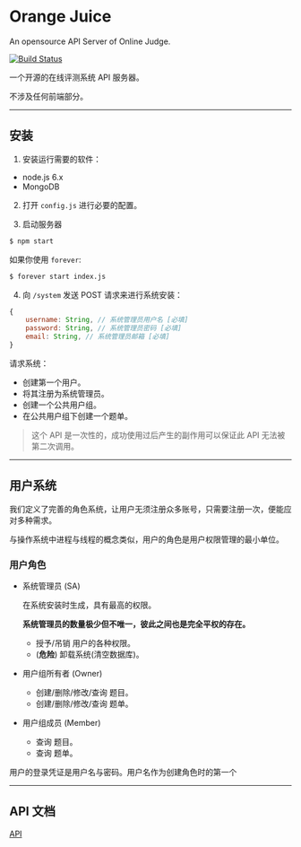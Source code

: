 # Orange Juice
An opensource API Server of Online Judge.

[![Build Status](https://travis-ci.org/function-x/Orange-Juice.svg)](https://travis-ci.org/function-x/Orange-Juice)

一个开源的在线评测系统 API 服务器。

不涉及任何前端部分。


***
## 安装

1. 安装运行需要的软件：

+ node.js 6.x
+ MongoDB

2. 打开 `config.js` 进行必要的配置。

3. 启动服务器

```bash
$ npm start
```

如果你使用 `forever`:

```bash
$ forever start index.js
```

4. 向 `/system` 发送 POST 请求来进行系统安装：

```js
{
    username: String, // 系统管理员用户名 [必填]
    password: String, // 系统管理员密码 [必填]
    email: String, // 系统管理员邮箱 [必填]
}
```

请求系统：

+ 创建第一个用户。
+ 将其注册为系统管理员。
+ 创建一个公共用户组。
+ 在公共用户组下创建一个题单。

> 这个 API 是一次性的，成功使用过后产生的副作用可以保证此 API 无法被第二次调用。

***

## 用户系统

我们定义了完善的角色系统，让用户无须注册众多账号，只需要注册一次，便能应对多种需求。

与操作系统中进程与线程的概念类似，用户的角色是用户权限管理的最小单位。

### 用户角色

+ 系统管理员 (SA)

    在系统安装时生成，具有最高的权限。
    
    **系统管理员的数量极少但不唯一，彼此之间也是完全平权的存在。**

    + 授予/吊销 用户的各种权限。
    + (**危险**) 卸载系统(清空数据库)。

+ 用户组所有者 (Owner)

    + 创建/删除/修改/查询 题目。
    + 创建/删除/修改/查询 题单。

+ 用户组成员 (Member)
    
    + 查询 题目。
    + 查询 题单。

用户的登录凭证是用户名与密码。用户名作为创建角色时的第一个

***
## API 文档
[API](docs/API.md)
